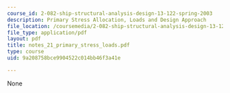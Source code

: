 ```yaml
---
course_id: 2-082-ship-structural-analysis-design-13-122-spring-2003
description: Primary Stress Allocation, Loads and Design Approach
file_location: /coursemedia/2-082-ship-structural-analysis-design-13-122-spring-2003/9a208758bce9904522c014bb46f3a41e_notes_21_primary_stress_loads.pdf
file_type: application/pdf
layout: pdf
title: notes_21_primary_stress_loads.pdf
type: course
uid: 9a208758bce9904522c014bb46f3a41e

---
```

None